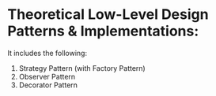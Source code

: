 # Theoretical Low-Level Design Patterns & Implementations:

It includes the following:
1. Strategy Pattern (with Factory Pattern)
2. Observer Pattern
3. Decorator Pattern
